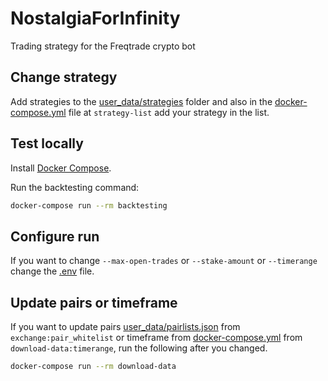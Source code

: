 # NostalgiaForInfinity
Trading strategy for the Freqtrade crypto bot

## Change strategy

Add strategies to the [user_data/strategies](user_data/strategies) folder and also in the [docker-compose.yml](docker-compose.yml) file at `strategy-list` add your strategy in the list.

## Test locally

Install [Docker Compose](https://docs.docker.com/compose/install/).

Run the backtesting command:

```bash
docker-compose run --rm backtesting
```

## Configure run

If you want to change `--max-open-trades` or `--stake-amount` or `--timerange` change the [.env](.env) file.


## Update pairs or timeframe

If you want to update pairs [user_data/pairlists.json](user_data/pairlists.json) from `exchange:pair_whitelist` or timeframe from [docker-compose.yml](docker-compose.yml) from `download-data:timerange`, run the following after you changed.

```bash
docker-compose run --rm download-data
```
